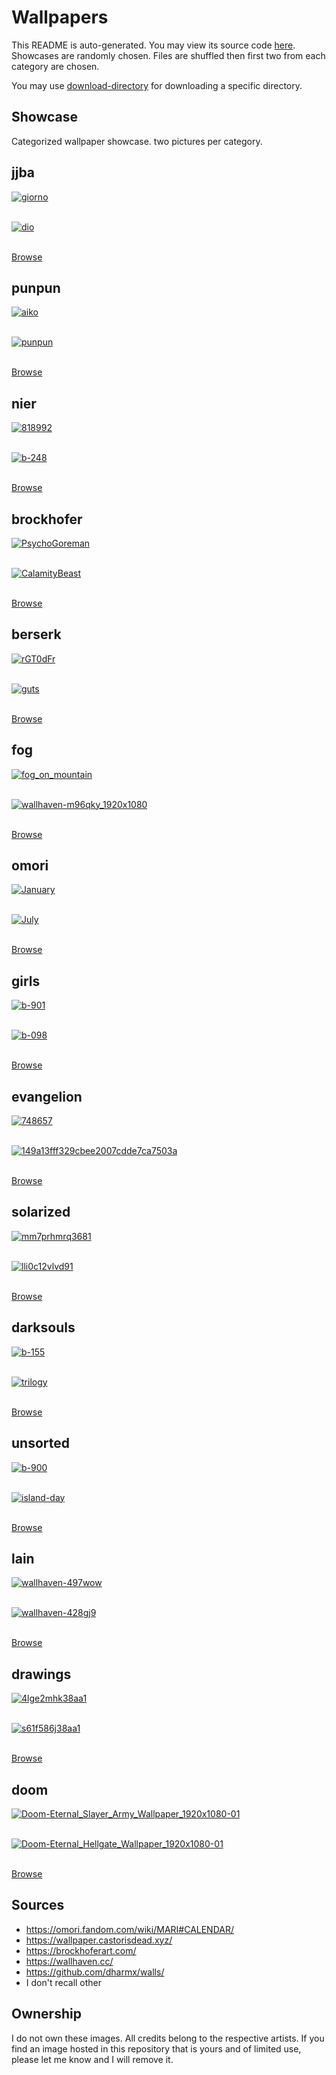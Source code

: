 # Wallpapers

This README is auto-generated. You may view its source code [here](docgen.py).
Showcases are randomly chosen. Files are shuffled then first two
from each category are chosen.

You may use [download-directory](https://download-directory.github.io) for downloading a specific directory.

## Showcase

Categorized wallpaper showcase. two pictures per category.

## jjba

<a href="../jjba/giorno.jpg"><img alt="giorno" src="../jjba/giorno.jpg"></a><br/><br/>

<a href="../jjba/dio.jpg"><img alt="dio" src="../jjba/dio.jpg"></a><br/><br/>

[Browse](../jjba/README.md)

## punpun

<a href="../punpun/aiko.jpg"><img alt="aiko" src="../punpun/aiko.jpg"></a><br/><br/>

<a href="../punpun/punpun.jpg"><img alt="punpun" src="../punpun/punpun.jpg"></a><br/><br/>

[Browse](../punpun/README.md)

## nier

<a href="../nier/818992.jpg"><img alt="818992" src="../nier/818992.jpg"></a><br/><br/>

<a href="../nier/b-248.jpg"><img alt="b-248" src="../nier/b-248.jpg"></a><br/><br/>

[Browse](../nier/README.md)

## brockhofer

<a href="../brockhofer/PsychoGoreman.jpg"><img alt="PsychoGoreman" src="../brockhofer/PsychoGoreman.jpg"></a><br/><br/>

<a href="../brockhofer/CalamityBeast.jpg"><img alt="CalamityBeast" src="../brockhofer/CalamityBeast.jpg"></a><br/><br/>

[Browse](../brockhofer/README.md)

## berserk

<a href="../berserk/rGT0dFr.jpeg"><img alt="rGT0dFr" src="../berserk/rGT0dFr.jpeg"></a><br/><br/>

<a href="../berserk/guts.png"><img alt="guts" src="../berserk/guts.png"></a><br/><br/>

[Browse](../berserk/README.md)

## fog

<a href="../fog/fog_on_mountain.jpg"><img alt="fog_on_mountain" src="../fog/fog_on_mountain.jpg"></a><br/><br/>

<a href="../fog/wallhaven-m96qky_1920x1080.png"><img alt="wallhaven-m96qky_1920x1080" src="../fog/wallhaven-m96qky_1920x1080.png"></a><br/><br/>

[Browse](../fog/README.md)

## omori

<a href="../omori/January.png"><img alt="January" src="../omori/January.png"></a><br/><br/>

<a href="../omori/July.png"><img alt="July" src="../omori/July.png"></a><br/><br/>

[Browse](../omori/README.md)

## girls

<a href="../girls/b-901.jpg"><img alt="b-901" src="../girls/b-901.jpg"></a><br/><br/>

<a href="../girls/b-098.jpg"><img alt="b-098" src="../girls/b-098.jpg"></a><br/><br/>

[Browse](../girls/README.md)

## evangelion

<a href="../evangelion/748657.jpg"><img alt="748657" src="../evangelion/748657.jpg"></a><br/><br/>

<a href="../evangelion/149a13fff329cbee2007cdde7ca7503a.jpg"><img alt="149a13fff329cbee2007cdde7ca7503a" src="../evangelion/149a13fff329cbee2007cdde7ca7503a.jpg"></a><br/><br/>

[Browse](../evangelion/README.md)

## solarized

<a href="../solarized/mm7prhmrq3681.jpg"><img alt="mm7prhmrq3681" src="../solarized/mm7prhmrq3681.jpg"></a><br/><br/>

<a href="../solarized/lli0c12vlvd91.png"><img alt="lli0c12vlvd91" src="../solarized/lli0c12vlvd91.png"></a><br/><br/>

[Browse](../solarized/README.md)

## darksouls

<a href="../darksouls/b-155.jpg"><img alt="b-155" src="../darksouls/b-155.jpg"></a><br/><br/>

<a href="../darksouls/trilogy.jpg"><img alt="trilogy" src="../darksouls/trilogy.jpg"></a><br/><br/>

[Browse](../darksouls/README.md)

## unsorted

<a href="../unsorted/b-900.jpg"><img alt="b-900" src="../unsorted/b-900.jpg"></a><br/><br/>

<a href="../unsorted/island-day.jpg"><img alt="island-day" src="../unsorted/island-day.jpg"></a><br/><br/>

[Browse](../unsorted/README.md)

## lain

<a href="../lain/wallhaven-497wow.jpg"><img alt="wallhaven-497wow" src="../lain/wallhaven-497wow.jpg"></a><br/><br/>

<a href="../lain/wallhaven-428gj9.jpg"><img alt="wallhaven-428gj9" src="../lain/wallhaven-428gj9.jpg"></a><br/><br/>

[Browse](../lain/README.md)

## drawings

<a href="../drawings/4lge2mhk38aa1.webp"><img alt="4lge2mhk38aa1" src="../drawings/4lge2mhk38aa1.webp"></a><br/><br/>

<a href="../drawings/s61f586j38aa1.webp"><img alt="s61f586j38aa1" src="../drawings/s61f586j38aa1.webp"></a><br/><br/>

[Browse](../drawings/README.md)

## doom

<a href="../doom/Doom-Eternal_Slayer_Army_Wallpaper_1920x1080-01.jpg"><img alt="Doom-Eternal_Slayer_Army_Wallpaper_1920x1080-01" src="../doom/Doom-Eternal_Slayer_Army_Wallpaper_1920x1080-01.jpg"></a><br/><br/>

<a href="../doom/Doom-Eternal_Hellgate_Wallpaper_1920x1080-01.jpg"><img alt="Doom-Eternal_Hellgate_Wallpaper_1920x1080-01" src="../doom/Doom-Eternal_Hellgate_Wallpaper_1920x1080-01.jpg"></a><br/><br/>

[Browse](../doom/README.md)

## Sources

- <https://omori.fandom.com/wiki/MARI#CALENDAR/>
- <https://wallpaper.castorisdead.xyz/>
- <https://brockhoferart.com/>
- <https://wallhaven.cc/>
- <https://github.com/dharmx/walls/>
- I don't recall other

## Ownership

I do not own these images. All credits belong to the respective artists.
If you find an image hosted in this repository that is yours and of limited
use, please let me know and I will remove it.

